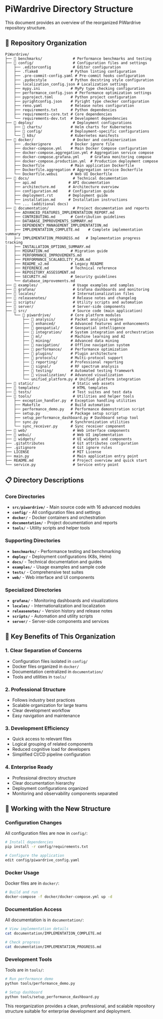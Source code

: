 # PiWardrive Directory Structure

This document provides an overview of the reorganized PiWardrive repository structure.

## 📁 Repository Organization

```
PiWardrive/
├── 📁 benchmarks/              # Performance benchmarks and testing
├── 📁 config/                  # Configuration files and settings
│   ├── .editorconfig          # Editor configuration
│   ├── .flake8               # Python linting configuration
│   ├── .pre-commit-config.yaml # Pre-commit hooks configuration
│   ├── .pydocstyle           # Python docstring style configuration
│   ├── localization_config.json # Localization settings
│   ├── mypy.ini              # MyPy type checking configuration
│   ├── performance_config.json # Performance optimization settings
│   ├── pyproject.toml        # Python project configuration
│   ├── pyrightconfig.json    # Pyright type checker configuration
│   ├── reno.yaml             # Release notes configuration
│   ├── requirements.txt      # Python dependencies
│   ├── requirements-core.txt # Core dependencies
│   └── requirements-dev.txt  # Development dependencies
├── 📁 deploy/                  # Deployment configurations
│   ├── 📁 charts/             # Helm charts for Kubernetes
│   ├── 📁 config/             # Deployment-specific configurations
│   └── 📁 k8s/                # Kubernetes manifests
├── 📁 docker/                  # Docker and containerization
│   ├── .dockerignore         # Docker ignore file
│   ├── docker-compose.yml    # Main Docker Compose configuration
│   ├── docker-compose.aggregation.yml # Aggregation service compose
│   ├── docker-compose.grafana.yml     # Grafana monitoring compose
│   ├── docker-compose.production.yml  # Production deployment compose
│   ├── Dockerfile            # Main application Dockerfile
│   ├── Dockerfile.aggregation # Aggregation service Dockerfile
│   └── Dockerfile.webui      # Web UI Dockerfile
├── 📁 docs/                    # Technical documentation
│   ├── api.md               # API documentation
│   ├── architecture.md      # Architecture overview
│   ├── configuration.md     # Configuration guide
│   ├── deployment.rst       # Deployment guide
│   ├── installation.md      # Installation instructions
│   └── ... (additional docs)
├── 📁 documentation/           # Project documentation and reports
│   ├── ADVANCED_FEATURES_IMPLEMENTATION_REPORT.md
│   ├── CONTRIBUTING.md       # Contribution guidelines
│   ├── DATABASE_IMPROVEMENTS_SUMMARY.md
│   ├── DEPENDENCY_MANAGEMENT_IMPLEMENTATION.md
│   ├── IMPLEMENTATION_COMPLETE.md    # Complete implementation summary
│   ├── IMPLEMENTATION_PROGRESS.md   # Implementation progress tracking
│   ├── INSTALLATION_OPTIONS_SUMMARY.md
│   ├── MIGRATION.md          # Migration guide
│   ├── PERFORMANCE_IMPROVEMENTS.md
│   ├── PERFORMANCE_SCALABILITY_PLAN.md
│   ├── README_v2.md          # Legacy README
│   ├── REFERENCE.md          # Technical reference
│   ├── REPOSITORY_ASSESSMENT.md
│   ├── SECURITY.md           # Security guidelines
│   └── database_improvements.md
├── 📁 examples/                # Usage examples and samples
├── 📁 grafana/                 # Grafana dashboards and monitoring
├── 📁 locales/                 # Internationalization files
├── 📁 releasenotes/            # Release notes and changelog
├── 📁 scripts/                 # Utility scripts and automation
├── 📁 server/                  # Server-side components
├── 📁 src/                     # Source code (main application)
│   └── 📁 piwardrive/         # Core platform modules
│       ├── 📁 analysis/       # Packet analysis engine
│       ├── 📁 enhanced/       # Advanced features and enhancements
│       ├── 📁 geospatial/     # Geospatial intelligence
│       ├── 📁 integration/    # System integration and orchestration
│       ├── 📁 ml/             # Machine learning and AI
│       ├── 📁 mining/         # Advanced data mining
│       ├── 📁 navigation/     # Offline navigation system
│       ├── 📁 performance/    # Performance optimization
│       ├── 📁 plugins/        # Plugin architecture
│       ├── 📁 protocols/      # Multi-protocol support
│       ├── 📁 reporting/      # Professional reporting
│       ├── 📁 signal/         # RF spectrum analysis
│       ├── 📁 testing/        # Automated testing framework
│       ├── 📁 visualization/  # Advanced visualization
│       └── unified_platform.py # Unified platform integration
├── 📁 static/                  # Static web assets
├── 📁 templates/               # HTML templates
├── 📁 tests/                   # Test suites and test data
├── 📁 tools/                   # Utilities and helper tools
│   ├── exception_handler.py  # Exception handling utilities
│   ├── Makefile              # Build automation
│   ├── performance_demo.py   # Performance demonstration script
│   ├── setup.py              # Package setup script
│   ├── setup_performance_dashboard.py # Dashboard setup tool
│   ├── sync.py               # Synchronization utilities
│   └── sync_receiver.py      # Sync receiver component
├── 📁 web/                     # Web interface components
├── 📁 webui/                   # Web UI implementation
├── 📁 widgets/                 # UI widgets and components
├── .gitattributes             # Git attributes configuration
├── .gitignore                 # Git ignore rules
├── LICENSE                    # MIT License
├── main.py                    # Main application entry point
├── README.md                  # Project overview and quick start
└── service.py                 # Service entry point
```

## 📋 Directory Descriptions

### Core Directories

- **`src/piwardrive/`** - Main source code with 16 advanced modules
- **`config/`** - All configuration files and settings
- **`docker/`** - Docker containers and orchestration
- **`documentation/`** - Project documentation and reports
- **`tools/`** - Utility scripts and helper tools

### Supporting Directories

- **`benchmarks/`** - Performance testing and benchmarking
- **`deploy/`** - Deployment configurations (K8s, Helm)
- **`docs/`** - Technical documentation and guides
- **`examples/`** - Usage examples and sample code
- **`tests/`** - Comprehensive test suites
- **`web/`** - Web interface and UI components

### Specialized Directories

- **`grafana/`** - Monitoring dashboards and visualizations
- **`locales/`** - Internationalization and localization
- **`releasenotes/`** - Version history and release notes
- **`scripts/`** - Automation and utility scripts
- **`server/`** - Server-side components and services

## 🎯 Key Benefits of This Organization

### 1. **Clear Separation of Concerns**
- Configuration files isolated in `config/`
- Docker files organized in `docker/`
- Documentation centralized in `documentation/`
- Tools and utilities in `tools/`

### 2. **Professional Structure**
- Follows industry best practices
- Scalable organization for large teams
- Clear development workflow
- Easy navigation and maintenance

### 3. **Development Efficiency**
- Quick access to relevant files
- Logical grouping of related components
- Reduced cognitive load for developers
- Simplified CI/CD pipeline configuration

### 4. **Enterprise Ready**
- Professional directory structure
- Clear documentation hierarchy
- Deployment configurations organized
- Monitoring and observability components separated

## 🔧 Working with the New Structure

### Configuration Changes
All configuration files are now in `config/`:
```bash
# Install dependencies
pip install -r config/requirements.txt

# Configure the application
edit config/piwardrive_config.yaml
```

### Docker Usage
Docker files are in `docker/`:
```bash
# Build and run
docker-compose -f docker/docker-compose.yml up -d
```

### Documentation Access
All documentation is in `documentation/`:
```bash
# View implementation details
cat documentation/IMPLEMENTATION_COMPLETE.md

# Check progress
cat documentation/IMPLEMENTATION_PROGRESS.md
```

### Development Tools
Tools are in `tools/`:
```bash
# Run performance demo
python tools/performance_demo.py

# Setup dashboard
python tools/setup_performance_dashboard.py
```

This reorganization provides a clean, professional, and scalable repository structure suitable for enterprise development and deployment.
